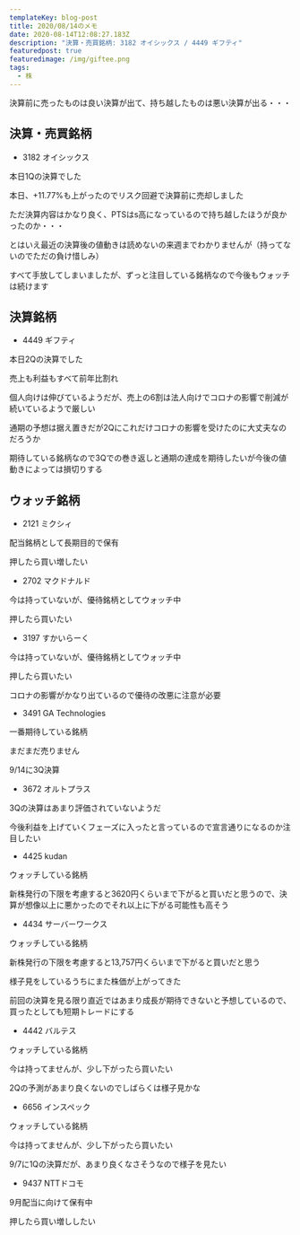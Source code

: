 ```yaml
---
templateKey: blog-post
title: 2020/08/14のメモ
date: 2020-08-14T12:08:27.183Z
description: "決算・売買銘柄: 3182 オイシックス / 4449 ギフティ"
featuredpost: true
featuredimage: /img/giftee.png
tags:
  - 株
---
```

決算前に売ったものは良い決算が出て、持ち越したものは悪い決算が出る・・・

## 決算・売買銘柄

* 3182 オイシックス

本日1Qの決算でした

本日、+11.77%も上がったのでリスク回避で決算前に売却しました

ただ決算内容はかなり良く、PTSはs高になっているので持ち越したほうが良かったのか・・・

とはいえ最近の決算後の値動きは読めないの来週までわかりませんが（持ってないのでただの負け惜しみ）

すべて手放してしまいましたが、ずっと注目している銘柄なので今後もウォッチは続けます

## 決算銘柄

* 4449 ギフティ

本日2Qの決算でした

売上も利益もすべて前年比割れ

個人向けは伸びているようだが、売上の6割は法人向けでコロナの影響で削減が続いているようで厳しい

通期の予想は据え置きだが2Qにこれだけコロナの影響を受けたのに大丈夫なのだろうか

期待している銘柄なので3Qでの巻き返しと通期の達成を期待したいが今後の値動きによっては損切りする

## ウォッチ銘柄

* 2121 ミクシィ

配当銘柄として長期目的で保有

押したら買い増したい

* 2702 マクドナルド

今は持っていないが、優待銘柄としてウォッチ中

押したら買いたい

* 3197 すかいらーく

今は持っていないが、優待銘柄としてウォッチ中

押したら買いたい

コロナの影響がかなり出ているので優待の改悪に注意が必要

* 3491 GA Technologies

一番期待している銘柄

まだまだ売りません

9/14に3Q決算

* 3672 オルトプラス

3Qの決算はあまり評価されていないようだ

今後利益を上げていくフェーズに入ったと言っているので宣言通りになるのか注目したい

* 4425 kudan

ウォッチしている銘柄

新株発行の下限を考慮すると3620円くらいまで下がると買いだと思うので、決算が想像以上に悪かったのでそれ以上に下がる可能性も高そう

* 4434 サーバーワークス

ウォッチしている銘柄

新株発行の下限を考慮すると13,757円くらいまで下がると買いだと思う

様子見をしているうちにまた株価が上がってきた

前回の決算を見る限り直近ではあまり成長が期待できないと予想しているので、買ったとしても短期トレードにする

* 4442 バルテス

ウォッチしている銘柄

今は持ってませんが、少し下がったら買いたい

2Qの予測があまり良くないのでしばらくは様子見かな

* 6656 インスペック

ウォッチしている銘柄

今は持ってませんが、少し下がったら買いたい

9/7に1Qの決算だが、あまり良くなさそうなので様子を見たい

* 9437 NTTドコモ

9月配当に向けて保有中

押したら買い増ししたい